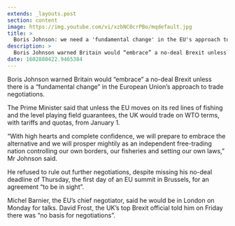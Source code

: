 ```yaml
--- 
extends: _layouts.post 
section: content 
image: https://img.youtube.com/vi/xzbNC0crPBo/mqdefault.jpg 
title: > 
  Boris Johnson: we need a 'fundamental change' in the EU's approach to trade talks 
description: > 
  Boris Johnson warned Britain would “embrace” a no-deal Brexit unless there is a “fundamental change” in the European Union’s approach to trade negotiations.The Prime Minister said that unless the EU moves on its red lines of fishing and the level playing field guarantees, the UK would trade on WTO terms, with tariffs and quotas, from January 1.He refused to rule out further negotiations, despite missing his no-deal deadline of Thursday, the first day of an EU summit in Brussels, for an agreement “to be in sight”.Michel Barnier, the EU’s chief negotiator, said he would be in London on Monday for talks.David Frost, the UK’s top Brexit official told him on Friday there was “no basis for negotiations”. 
date: 1602880422.9465384 
--- 
```

Boris Johnson warned Britain would “embrace” a no-deal Brexit unless there is a “fundamental change” in the European Union’s approach to trade negotiations.

The Prime Minister said that unless the EU moves on its red lines of fishing and the level playing field guarantees, the UK would trade on WTO terms, with tariffs and quotas, from January 1.

“With high hearts and complete confidence, we will prepare to embrace the alternative and we will prosper mightily as an independent free-trading nation controlling our own borders, our fisheries and setting our own laws,” Mr Johnson said.

He refused to rule out further negotiations, despite missing his no-deal deadline of Thursday, the first day of an EU summit in Brussels, for an agreement “to be in sight”.

Michel Barnier, the EU’s chief negotiator, said he would be in London on Monday for talks. David Frost, the UK’s top Brexit official told him on Friday there was “no basis for negotiations”.
